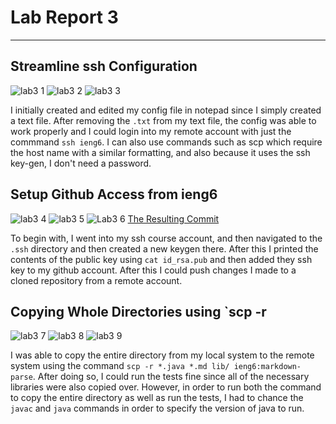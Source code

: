 # Lab Report 3
---
## Streamline ssh Configuration
![lab3 1](https://user-images.githubusercontent.com/103228609/167335265-50759374-4527-4bee-9be2-09cfb391f5bd.png)
![lab3 2](https://user-images.githubusercontent.com/103228609/167336041-1cf4d47a-942b-449f-84a8-efaf1fe556f9.png)
![lab3 3](https://user-images.githubusercontent.com/103228609/167336050-4d8cca5e-d063-42e3-a0b2-0f3310f0f8b2.png)

I initially created and edited my config file in notepad since I simply created a text file. After removing the `.txt` from my text file, the config was able to work properly and I could login into my remote account with just the commmand `ssh ieng6`. I can also use commands such as scp which require the host name with a similar formatting, and also because it uses the ssh key-gen, I don't need a password.

## Setup Github Access from ieng6
![lab3 4](https://user-images.githubusercontent.com/103228609/167336568-bbd98dce-dc0a-4c29-884b-b15faee04753.png)
![lab3 5](https://user-images.githubusercontent.com/103228609/167336651-b6ff58f6-f2dc-4475-9f16-5dda4a3a526d.png)
![Lab3 6](https://user-images.githubusercontent.com/103228609/167341732-d6d710a9-b53b-4b13-a397-d32eada0bbbe.png)
[The Resulting Commit](https://github.com/A1yip/SkillDemonstration1/commit/178d2d64cc03195cf73b6f4917364e9f8b6c63b7)

To begin with, I went into my ssh course account, and then navigated to the `.ssh` directory and then created a new keygen there. After this I printed the contents of the public key using `cat id_rsa.pub` and then added they ssh key to my github account. After this I could push changes I made to a cloned repository from a remote account.

## Copying Whole Directories using `scp -r
![lab3 7](https://user-images.githubusercontent.com/103228609/167346067-bc5f8332-bb2f-4d27-8d4f-33cdc6d146c0.png)
![lab3 8](https://user-images.githubusercontent.com/103228609/167346076-975013f6-78f4-4e86-b750-98089d43dca7.png)
![lab3 9](https://user-images.githubusercontent.com/103228609/167346082-fe6ce92b-ce06-4011-b33e-270257f16483.png)

I was able to copy the entire directory from my local system to the remote system using the command `scp -r *.java *.md lib/ ieng6:markdown-parse`. After doing so, I could run the tests fine since all of the necessary libraries were also copied over. However, in order to run both the command to copy the entire directory as well as run the tests, I had to chance the `javac` and `java` commands in order to specify the version of java to run.
